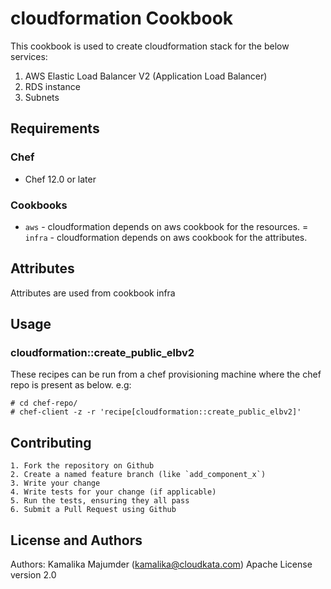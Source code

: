# cloudformation Cookbook

This cookbook is used to create cloudformation stack for the below services:

1. AWS Elastic Load Balancer V2 (Application Load Balancer)
2. RDS instance
3. Subnets

## Requirements

### Chef

- Chef 12.0 or later

### Cookbooks

- `aws` - cloudformation depends on aws cookbook for the resources.
= `infra` - cloudformation depends on aws cookbook for the attributes.

## Attributes

Attributes are used from cookbook infra

## Usage

### cloudformation::create_public_elbv2

These recipes can be run from a chef provisioning machine where the chef repo is present as below.
e.g:

    # cd chef-repo/
    # chef-client -z -r 'recipe[cloudformation::create_public_elbv2]'


## Contributing

    1. Fork the repository on Github
    2. Create a named feature branch (like `add_component_x`)
    3. Write your change
    4. Write tests for your change (if applicable)
    5. Run the tests, ensuring they all pass
    6. Submit a Pull Request using Github

## License and Authors

Authors: Kamalika Majumder (kamalika@cloudkata.com)
Apache License version 2.0

